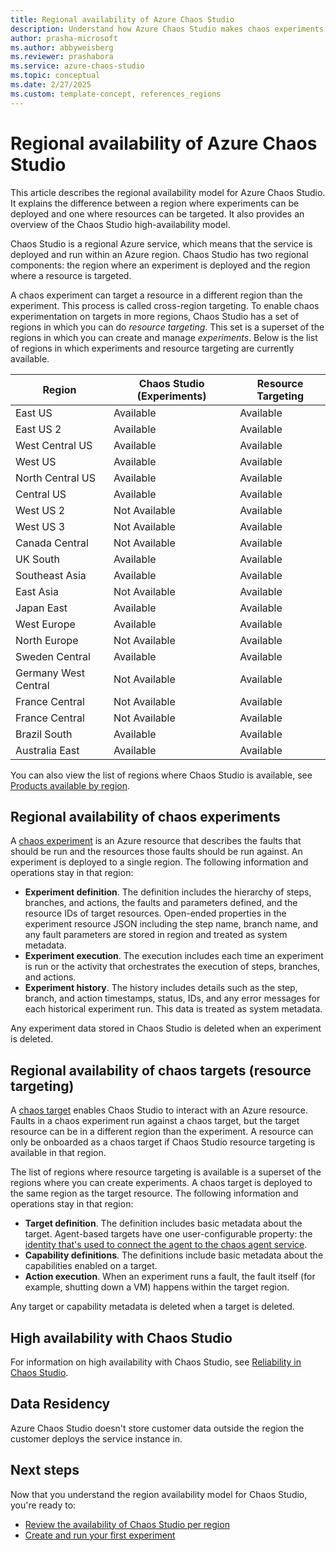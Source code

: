 ```yaml
---
title: Regional availability of Azure Chaos Studio
description: Understand how Azure Chaos Studio makes chaos experiments and chaos targets available in Azure regions.
author: prasha-microsoft 
ms.author: abbyweisberg
ms.reviewer: prashabora
ms.service: azure-chaos-studio
ms.topic: conceptual
ms.date: 2/27/2025
ms.custom: template-concept, references_regions
---
```


# Regional availability of Azure Chaos Studio

This article describes the regional availability model for Azure Chaos Studio. It explains the difference between a region where experiments can be deployed and one where resources can be targeted. It also provides an overview of the Chaos Studio high-availability model.

Chaos Studio is a regional Azure service, which means that the service is deployed and run within an Azure region. Chaos Studio has two regional components: the region where an experiment is deployed and the region where a resource is targeted.

A chaos experiment can target a resource in a different region than the experiment. This process is called cross-region targeting. To enable chaos experimentation on targets in more regions, Chaos Studio has a set of regions in which you can do *resource targeting*. This set is a superset of the regions in which you can create and manage *experiments*. Below is the list of regions in which experiments and resource targeting are currently available.
 
| Region | Chaos Studio (Experiments) | Resource Targeting |
|--|--|--|
| East US | Available | Available |
| East US 2 | Available | Available |
| West Central US | Available  | Available |
| West US | Available  | Available |
| North Central US | Available  | Available |
| Central US | Available  | Available |
| West US 2 | Not Available  | Available |
| West US 3 | Not Available  | Available |
| Canada Central | Not Available  | Available |
| UK South | Available  | Available |
| Southeast Asia | Available  | Available |
| East Asia | Not Available  | Available |
| Japan East | Available  | Available |
| West Europe | Available  | Available |
| North Europe | Not Available  | Available |
| Sweden Central | Available  | Available |
| Germany West Central | Not Available  | Available |
| France Central | Not Available  | Available |
| France Central | Not Available  | Available |
| Brazil South | Available  | Available |
| Australia East | Available  | Available |
 
You can also view the list of regions where Chaos Studio is available, see [Products available by region](https://azure.microsoft.com/global-infrastructure/services/?products=chaos-studio).

## Regional availability of chaos experiments
A [chaos experiment](chaos-studio-chaos-experiments.md) is an Azure resource that describes the faults that should be run and the resources those faults should be run against. An experiment is deployed to a single region. The following information and operations stay in that region:

* **Experiment definition**. The definition includes the hierarchy of steps, branches, and actions, the faults and parameters defined, and the resource IDs of target resources. Open-ended properties in the experiment resource JSON including the step name, branch name, and any fault parameters are stored in region and treated as system metadata.
* **Experiment execution**. The execution includes each time an experiment is run or the activity that orchestrates the execution of steps, branches, and actions.
* **Experiment history**. The history includes details such as the step, branch, and action timestamps, status, IDs, and any error messages for each historical experiment run. This data is treated as system metadata.

Any experiment data stored in Chaos Studio is deleted when an experiment is deleted.

## Regional availability of chaos targets (resource targeting)
A [chaos target](chaos-studio-targets-capabilities.md) enables Chaos Studio to interact with an Azure resource. Faults in a chaos experiment run against a chaos target, but the target resource can be in a different region than the experiment. A resource can only be onboarded as a chaos target if Chaos Studio resource targeting is available in that region.

The list of regions where resource targeting is available is a superset of the regions where you can create experiments. A chaos target is deployed to the same region as the target resource. The following information and operations stay in that region:

* **Target definition**. The definition includes basic metadata about the target. Agent-based targets have one user-configurable property: the [identity that's used to connect the agent to the chaos agent service](chaos-studio-permissions-security.md#agent-authentication).
* **Capability definitions**. The definitions include basic metadata about the capabilities enabled on a target.
* **Action execution**. When an experiment runs a fault, the fault itself (for example, shutting down a VM) happens within the target region.

Any target or capability metadata is deleted when a target is deleted.

## High availability with Chaos Studio

For information on high availability with Chaos Studio, see [Reliability in Chaos Studio](/azure/reliability/reliability-chaos-studio).

## Data Residency
Azure Chaos Studio doesn't store customer data outside the region the customer deploys the service instance in.

## Next steps
Now that you understand the region availability model for Chaos Studio, you're ready to:
- [Review the availability of Chaos Studio per region](https://azure.microsoft.com/global-infrastructure/services/?products=chaos-studio)
- [Create and run your first experiment](chaos-studio-tutorial-service-direct-portal.md)
